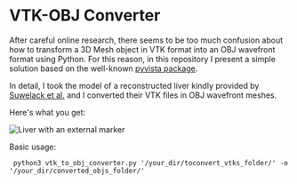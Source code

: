 # VTK-OBJ Converter
After careful online research, there seems to be too much confusion about how to transform a 3D Mesh object in VTK format into an OBJ wavefront format using Python. For this reason, in this repository I present a simple solution based on the well-known [pyvista package](https://docs.pyvista.org/).

In detail, I took the model of a reconstructed liver kindly provided by [Suwelack et al.](https://opencas.webarchiv.kit.edu/?q=node/14) and I converted their VTK files in OBJ wavefront meshes.

Here's what you get:

![Liver with an external marker](https://github.com/lodeguns/VTK-OBJ/blob/master/lvertake.gif)

Basic usage:

```
 python3 vtk_to_obj_converter.py '/your_dir/toconvert_vtks_folder/' -o '/your_dir/converted_objs_folder/'
```
